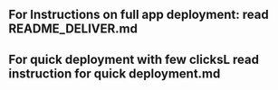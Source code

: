 ## For Instructions on full app deployment: read README_DELIVER.md
## For quick deployment with few clicksL read instruction for quick deployment.md
